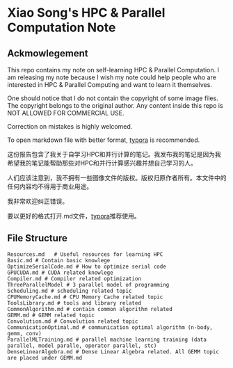 # Xiao Song's HPC & Parallel Computation Note

## Ackmowlegement
This repo contains my note on self-learning HPC & Parallel Computation. I am releasing my note because I wish my note could help people who are interested in HPC & Parallel Computing and want to learn it themselves. 

One should notice that I do not contain the copyright of some image files. The copyright belongs to the original author. Any content inside this repo is NOT ALLOWED FOR COMMERCIAL USE.

Correction on mistakes is highly welcomed. 

To open markdown file with better format, [typora](https://typora.io) is recommended.


这份报告包含了我关于自学习HPC和并行计算的笔记。我发布我的笔记是因为我希望我的笔记能帮助那些对HPC和并行计算感兴趣并想自己学习的人。

人们应该注意到，我不拥有一些图像文件的版权。版权归原作者所有。本文件中的任何内容均不得用于商业用途。

我非常欢迎纠正错误。

要以更好的格式打开.md文件，[typora](https://typora.io)推荐使用。



## File Structure

```shell
Resources.md   # Useful resources for learning HPC
Basic.md # Contain basic knowlege
OptimizeSerialCode.md # How to optimize serial code
GPUCUDA.md # CUDA related knowlege
Compiler.md # Compiler related optimization
ThreeParallelModel # 3 parallel model of programming
Scheduling.md # scheduling related topic
CPUMemoryCache.md # CPU Memory Cache related topic
ToolsLibrary.md # tools and library related
CommonAlgorithm.md # contain common algorithm related
GEMM.md # GEMM related topic
Convolution.md # Convolution related topic
CommunicationOptimal.md # communication optimal algorithm (n-body, gemm, conv)
ParallelMLTraining.md # parallel machine learning training (data parallel, model paralle, operator parallel, stc)
DenseLinearAlgebra.md # Dense Linear Algebra related. All GEMM topic are placed under GEMM.md
```